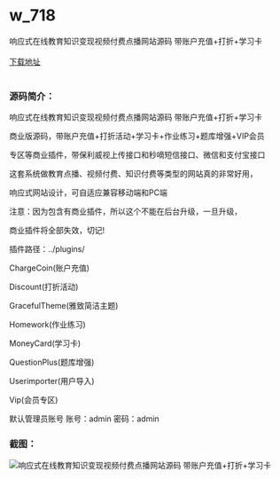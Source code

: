 # w_718
响应式在线教育知识变现视频付费点播网站源码 带账户充值+打折+学习卡
<br/></br>
[下载地址](https://www.uuid2.com/718.html "下载地址")
<br/></br>
<h3>源码简介：</h3>
<p>响应式在线教育知识变现视频付费点播网站源码 带账户充值+打折+学习卡<p>
<p>商业版源码，带账户充值+打折活动+学习卡+作业练习+题库增强+VIP会员<p>
<p>专区等商业插件，带保利威视上传接口和秒嘀短信接口、微信和支付宝接口<p>
<p>这套系统做教育点播、视频付费、知识付费等类型的网站真的非常好用，<p>
<p>响应式网站设计，可自适应兼容移动端和PC端<p>
<p>注意：因为包含有商业插件，所以这个不能在后台升级，一旦升级，<p>
<p>商业插件将全部失效，切记!<p>
<p>插件路径：../plugins/<p>
<p>ChargeCoin(账户充值)<p>
<p>Discount(打折活动)<p>
<p>GracefulTheme(雅致简洁主题)<p>
<p>Homework(作业练习)<p>
<p>MoneyCard(学习卡)<p>
<p>QuestionPlus(题库增强)<p>
<p>Userimporter(用户导入)<p>
<p>Vip(会员专区)<p>
<p>默认管理员账号 账号：admin 密码：admin<p>
<h3>截图：</h3>
<img src="https://www.uuid2.com/wp-content/uploads/img/202110/08456c7203.jpg" alt="响应式在线教育知识变现视频付费点播网站源码 带账户充值+打折+学习卡">
